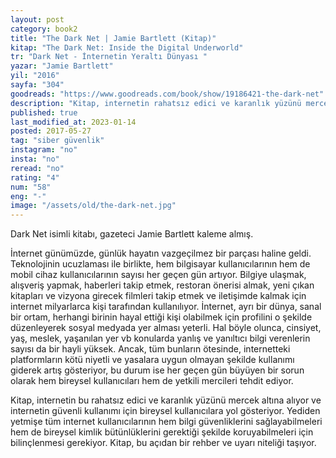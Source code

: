 ```yaml
---
layout: post  
category: book2  
title: "The Dark Net | Jamie Bartlett (Kitap)"  
kitap: "The Dark Net: Inside the Digital Underworld"  
tr: "Dark Net - İnternetin Yeraltı Dünyası "  
yazar: "Jamie Bartlett"  
yil: "2016"  
sayfa: "304"  
goodreads: "https://www.goodreads.com/book/show/19186421-the-dark-net"
description: "Kitap, internetin rahatsız edici ve karanlık yüzünü mercek altına alıyor ve internetin güvenli kullanımı için bireysel kullanıcılara yol gösteriyor."
published: true
last_modified_at: 2023-01-14
posted: 2017-05-27
tag: "siber güvenlik"
instagram: "no"
insta: "no"
reread: "no"
rating: "4"
num: "58"
eng: "-"
image: "/assets/old/the-dark-net.jpg"
---
```


Dark Net isimli kitabı, gazeteci Jamie Bartlett kaleme almış.  
  
İnternet günümüzde, günlük hayatın vazgeçilmez bir parçası haline geldi. Teknolojinin ucuzlaması ile birlikte, hem bilgisayar kullanıcılarının hem de mobil cihaz kullanıcılarının sayısı her geçen gün artıyor. Bilgiye ulaşmak, alışveriş yapmak, haberleri takip etmek, restoran önerisi almak, yeni çıkan kitapları ve vizyona girecek filmleri takip etmek ve iletişimde kalmak için internet milyarlarca kişi tarafından kullanılıyor. İnternet, ayrı bir dünya, sanal bir ortam, herhangi birinin hayal ettiği kişi olabilmek için profilini o şekilde düzenleyerek sosyal medyada yer alması yeterli. Hal böyle olunca, cinsiyet, yaş, meslek, yaşanılan yer vb konularda yanlış ve yanıltıcı bilgi verenlerin sayısı da bir hayli yüksek. Ancak, tüm bunların ötesinde, internetteki platformların kötü niyetli ve yasalara uygun olmayan şekilde kullanımı giderek artış gösteriyor, bu durum ise her geçen gün büyüyen bir sorun olarak hem bireysel kullanıcıları hem de yetkili mercileri tehdit ediyor.  
  
Kitap, internetin bu rahatsız edici ve karanlık yüzünü mercek altına alıyor ve internetin güvenli kullanımı için bireysel kullanıcılara yol gösteriyor. Yediden yetmişe tüm internet kullanıcılarının hem bilgi güvenliklerini sağlayabilmeleri hem de bireysel kimlik bütünlüklerini gerektiği şekilde koruyabilmeleri için bilinçlenmesi gerekiyor. Kitap, bu açıdan bir rehber ve uyarı niteliği taşıyor.  
  
  
